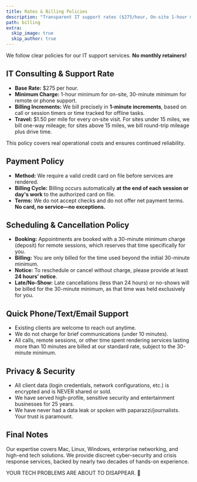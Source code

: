 ```yaml
---
title: Rates & Billing Policies
description: "Transparent IT support rates ($275/hour, On-site 1-hour minimum, Remote 30-min minimum), billing policies, payment terms, and our commitment to ethical service."
path: billing
extra:
  skip_image: true
  skip_author: true
---
```




We follow clear policies for our IT support services. **No monthly retainers!**

## IT Consulting & Support Rate  

* **Base Rate:** $275 per hour.
* **Minimum Charge:** 1-hour minimum for on-site, 30-minute minimum for remote or phone support.
* **Billing Increments:** We bill precisely in **1-minute increments**, based on call or session timers or time tracked for offline tasks.
* **Travel:** $1.50 per mile for every on‑site visit. For sites under 15 miles, we bill one-way mileage; for sites above 15 miles, we bill round-trip mileage plus drive time.

This policy covers real operational costs and ensures continued reliability.

## Payment Policy  

* **Method:** We require a valid credit card on file before services are rendered.
* **Billing Cycle:** Billing occurs automatically **at the end of each session or day's work** to the authorized card on file.
* **Terms:** We do not accept checks and do not offer net payment terms. **No card, no service—no exceptions.**

## Scheduling & Cancellation Policy  

* **Booking:** Appointments are booked with a 30-minute minimum charge (deposit) for remote sessions, which reserves that time specifically for you.
* **Billing:** You are only billed for the time used beyond the initial 30-minute minimum.
* **Notice:** To reschedule or cancel without charge, please provide at least **24 hours’ notice**.
* **Late/No-Show:** Late cancellations (less than 24 hours) or no-shows will be billed for the 30-minute minimum, as that time was held exclusively for you.

## Quick Phone/Text/Email Support  

* Existing clients are welcome to reach out anytime.
* We do not charge for brief communications (under 10 minutes).
* All calls, remote sessions, or other time spent rendering services lasting more than 10 minutes are billed at our standard rate, subject to the 30-minute minimum.

## Privacy & Security  

* All client data (login credentials, network configurations, etc.) is encrypted and is NEVER shared or sold.
* We have served high-profile, sensitive security and entertainment businesses for 25 years.
* We have never had a data leak or spoken with paparazzi/journalists.  
Your trust is paramount.

## Final Notes

Our expertise covers Mac, Linux, Windows, enterprise networking, and high-end tech solutions. We provide discreet cyber-security and crisis response services, backed by nearly two decades of hands-on experience.

<p class="final-tagline">YOUR TECH PROBLEMS ARE ABOUT TO DISAPPEAR. 🚀</p>

<script type="application/ld+json">
{
  "@context": "https://schema.org",
  "@type": "Offer",
  "itemOffered": {
    "@type": "Service",
    "name": "On-site tech support",
    "serviceType": "On-site tech support",
    "provider": { "@id": "https://www.it-help.tech/#identity" },
    "areaServed": "San Diego",
    "description": "We solve tech problems—no monthly retainers."
  },
  "priceSpecification": {
    "@type": "PriceSpecification",
    "price": "275",
    "priceCurrency": "USD",
    "unitCode": "HUR",
    "valueAddedTaxIncluded": false,
    "description": "Per hour rate for on-site support."
  }
}
</script>

<script type="application/ld+json">
{
  "@context": "https://schema.org",
  "@type": "FAQPage",
  "mainEntity": [
    {
      "@type": "Question",
      "name": "What is your hourly rate?",
      "acceptedAnswer": {
        "@type": "Answer",
        "text": "Our base rate is $275 per hour with a 1‑hour on‑site minimum or 30‑minute remote minimum."
      }
    },
    {
      "@type": "Question",
      "name": "Do you require monthly retainers?",
      "acceptedAnswer": {
        "@type": "Answer",
        "text": "No. You only pay for the time we work on your issue—we don’t lock clients into retainers."
      }
    },
    {
      "@type": "Question",
      "name": "How do travel fees work?",
      "acceptedAnswer": {
        "@type": "Answer",
        "text": "We charge $1.50 per mile for every visit. For locations within 15 miles we bill one‑way mileage; beyond 15 miles we bill round‑trip mileage plus billable drive time."
      }
    }
  ]
}
</script>
